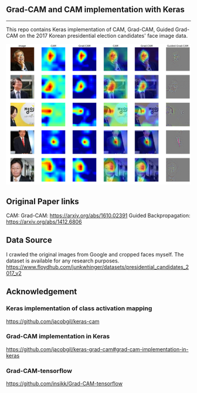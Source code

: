 ## Grad-CAM and CAM implementation with Keras

<hr>

This repo contains Keras implementation of CAM, Grad-CAM, Guided Grad-CAM on the 2017 Korean presidential election candidates' face image data. 

![CAM, Grad-CAM, Guided Grad-CAM](resnet50_guided_grad_cam.png)

## Original Paper links
CAM: <a href="https://arxiv.org/abs/1512.04150"></a>
Grad-CAM: <a href="https://arxiv.org/abs/1610.02391">https://arxiv.org/abs/1610.02391</a>
Guided Backpropagation: <a href="https://arxiv.org/abs/1412.6806">https://arxiv.org/abs/1412.6806</a>

## Data Source
I crawled the original images from Google and cropped faces myself. The dataset is available for any research purposes.
<a href="https://www.floydhub.com/junkwhinger/datasets/presidential_candidates_2017_v2">https://www.floydhub.com/junkwhinger/datasets/presidential_candidates_2017_v2</a>

## Acknowledgement
### Keras implementation of class activation mapping
<a href="https://github.com/jacobgil/keras-cam">https://github.com/jacobgil/keras-cam</a>

### Grad-CAM implementation in Keras
<a href="https://github.com/jacobgil/keras-grad-cam#grad-cam-implementation-in-keras">https://github.com/jacobgil/keras-grad-cam#grad-cam-implementation-in-keras</a>

### Grad-CAM-tensorflow
<a href="https://github.com/insikk/Grad-CAM-tensorflow">https://github.com/insikk/Grad-CAM-tensorflow</a>